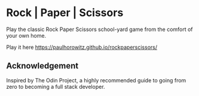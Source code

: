 # Rock | Paper | Scissors

Play the classic Rock Paper Scissors school-yard game from the comfort of your own home.

Play it here https://paulhorowitz.github.io/rockpaperscissors/

## Acknowledgement
Inspired by The Odin Project, a highly recommended guide to going from zero to becoming a full stack developer.
